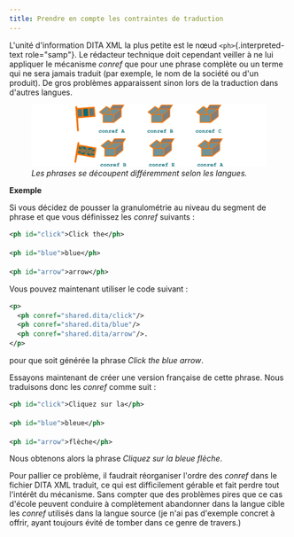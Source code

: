 ```yaml
---
title: Prendre en compte les contraintes de traduction
---
```


L'unité d'information DITA XML la plus petite est le nœud
`<ph>`{.interpreted-text role="samp"}. Le rédacteur technique doit
cependant veiller à ne lui appliquer le mécanisme *conref* que pour une
phrase complète ou un terme qui ne sera jamais traduit (par exemple, le
nom de la société ou d'un produit). De gros problèmes apparaissent
sinon lors de la traduction dans d'autres langues.

<figure>
<img src="graphics/traduction-conref.svg"
alt="graphics/traduction-conref.svg" />
<figcaption><em>Les phrases se découpent différemment selon les
langues.</em></figcaption>
</figure>

**Exemple**

Si vous décidez de pousser la granulométrie au niveau du segment de
phrase et que vous définissez les *conref* suivants :

``` xml
<ph id="click">Click the</ph>

<ph id="blue">blue</ph>

<ph id="arrow">arrow</ph>
```

Vous pouvez maintenant utiliser le code suivant :

``` xml
<p>
  <ph conref="shared.dita/click"/>
  <ph conref="shared.dita/blue"/>
  <ph conref="shared.dita/arrow"/>.
</p>
```

pour que soit générée la phrase *Click the blue arrow*.

Essayons maintenant de créer une version française de cette phrase. Nous
traduisons donc les *conref* comme suit :

``` xml
<ph id="click">Cliquez sur la</ph>

<ph id="blue">bleue</ph>

<ph id="arrow">flèche</ph>
```

Nous obtenons alors la phrase *Cliquez sur la bleue flèche*.

Pour pallier ce problème, il faudrait réorganiser l'ordre des *conref*
dans le fichier DITA XML traduit, ce qui est difficilement gérable et
fait perdre tout l'intérêt du mécanisme. Sans compter que des problèmes
pires que ce cas d'école peuvent conduire à complètement abandonner
dans la langue cible les *conref* utilisés dans la langue source (je
n'ai pas d'exemple concret à offrir, ayant toujours évité de tomber
dans ce genre de travers.)
